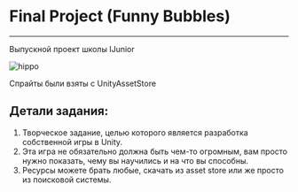 # Final Project (Funny Bubbles)
_______________________________
Выпускной проект школы IJunior

![hippo](https://media.giphy.com/media/VfkncbQvwkxRE0jw7k/giphy.gif)

Спрайты были взяты с UnityAssetStore

## Детали задания: 
1. Творческое задание, целью которого является разработка собственной игры в Unity.
2. Эта игра не обязательно должна быть чем-то огромным, вам просто нужно показать, чему вы научились и на что вы способны.
3. Ресурсы можете брать любые, скачать из asset store или же просто из поисковой системы.
